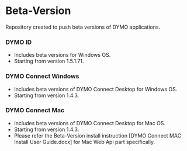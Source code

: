 # Beta-Version



Repository created to push beta versions of DYMO applications.

### DYMO ID 
* Includes beta versions for Windows OS.
* Starting from  version 1.5.1.71.
### DYMO Connect Windows 
* Includes beta versions of DYMO Connect Desktop for Windows OS.
* Starting from  version 1.4.3.
### DYMO Connect Mac 
* Includes beta versions of DYMO Connect Desktop for Mac OS.
* Starting from  version 1.4.3.
* Please refer the Beta-Version install instruction [DYMO Connect MAC Install User Guide.docx] for Mac Web Api part specifically.
